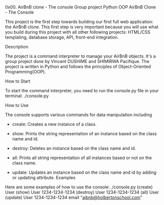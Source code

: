 0x00. AirBnB clone - The console
Group project
Python
OOP
AirBnB Clone - The Console

This project is the first step towards building our first full web application:
    the AirBnB clone.
This first step is very important because you will use what you build during
this project with all other following projects: HTML/CSS templating, database
storage, API, front-end integration.


Description

The project is a command interpreter to manage your AirBnB objects.
It's a group project done by Vincent DUSHIME and SHIMIRWA Pacifique.
The project is written in Python and follows the principles of Object-Oriented
Programming(OOP).

How to Start

To start the command interpreter, you need to run the console.py file in your
terminal:
    ./console.py


How to Use

The console supports various commands for data manipulation including

- create: Creates a new instance of a class.
- show: Prints the string representation of an instance based on the class name
and id.
- destroy: Deletes an instance based on the class name and id.
- all: Prints all string representation of all instances based or not on the
class name.


- update: Updates an instance based on the class name and id by adding or
updating attribute.
Examples

Here are some examples of how to use the console:
    ./console.py
(create) User
(show) User 1234-1234-1234
(destroy) User 1234-1234-1234
(all) User
(update) User 1234-1234-1234 email "aibnb@holbertonschool.com"
